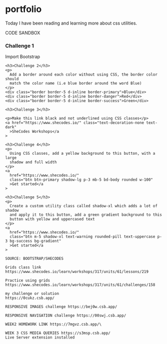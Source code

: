# portfolio
 Today I have been reading and learning more about css utilities.

 CODE SANDBOX

 <h3>Challenge 1</h3>
    <p>Import Bootstrap</p>

    <h3>Challenge 2</h3>
    <p>
      Add a border around each color without using CSS, the border color should
      match the color name (i.e blue border around the word Blue)
    </p>
    <div class="border border-5 d-inline border-primary">Blue</div>
    <div class="border border-5 d-inline border-danger">Red</div>
    <div class="border border-5 d-inline border-success">Green</div>

    <h3>Challenge 3</h3>

    <p>Make this link black and not underlined using CSS classes</p>
    <a href="https://www.shecodes.io/" class="text-decoration-none text-dark"
      >SheCodes Workshops</a
    >

    <h3>Challenge 4</h3>
    <p>
      Using CSS classes, add a yellow background to this button, with a large
      shadow and full width
    </p>
    <a
      href="https://www.shecodes.io/"
      class="btn btn-primary shadow-lg p-3 mb-5 bd-body rounded w-100"
      >Get started</a
    >

    <h3>Challenge 5</h3>
    <p>
      Create a custom utility class called shadow-xl which adds a lot of shadow
      and apply it to this button, add a green gradient background to this
      button with yellow and uppercased text
    </p>
    <a
      href="https://www.shecodes.io/"
      class="btn m-5 shadow-xl text-warning rounded-pill text-uppercase p-3 bg-success bg-gradient"
      >Get started</a
    >

    SOURCE: BOOTSTRAP/SHECODES

    Grids class link
    https://www.shecodes.io/learn/workshops/317/units/61/lessons/219

    Practice using grids
    https://www.shecodes.io/learn/workshops/317/units/61/challenges/158

    my challenge or solution
    https://0cukz.csb.app/

    RESPONSIVE IMAGES challenge https://bej0w.csb.app/

    RESPONSIVE NAVIGATION challenge https://00swj.csb.app/

    WEEK2 HOMEWORK LINK https://7mgvz.csb.app/\

    WEEK 3 CSS MEDIA QUERIES https://s3msp.csb.app/
    Live Server extension installed